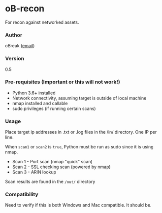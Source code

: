 # oB-recon

For recon against networked assets.

### Author

oBreak ([email](mailto:obreakemail@gmail.com))

### Version 

0.5

### Pre-requisites (Important or this will not work!)

- Python 3.6+ installed
- Network connectivity, assuming target is outside of local machine
- nmap installed and callable
- sudo privileges (if running certain scans)

### Usage

Place target ip addresses in .txt or .log files in the /in/ 
directory. One IP per line.

When `scan1` or `scan2` is `true`, Python must be run as sudo since it is using nmap.

- Scan 1 - Port scan (nmap "quick" scan)
- Scan 2 - SSL checking scan (powered by nmap)
- Scan 3 - ARIN lookup 

Scan results are found in the `/out/` directory

### Compatibility

Need to verify if this is both Windows and Mac compatible. It should be.
